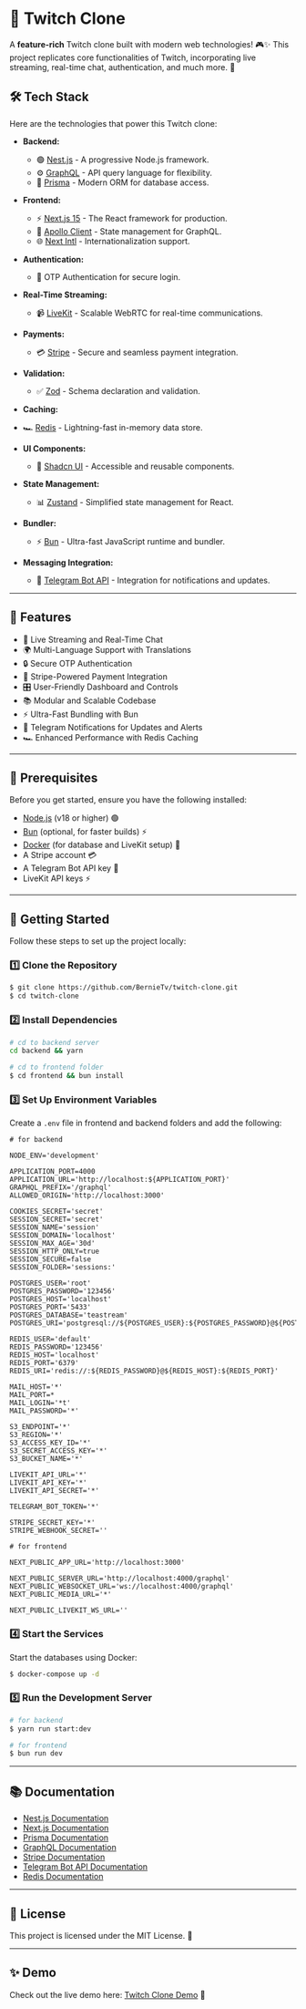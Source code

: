 # 🚀 Twitch Clone

A **feature-rich** Twitch clone built with modern web technologies! 🎮✨ This project replicates core functionalities of Twitch, incorporating live streaming, real-time chat, authentication, and much more. 🌟

## 🛠️ Tech Stack

Here are the technologies that power this Twitch clone:

- **Backend:**

  - 🟢 [Nest.js](https://nestjs.com/) - A progressive Node.js framework.
  - ⚙️ [GraphQL](https://graphql.org/) - API query language for flexibility.
  - 💾 [Prisma](https://www.prisma.io/) - Modern ORM for database access.

- **Frontend:**

  - ⚡ [Next.js 15](https://nextjs.org/) - The React framework for production.
  - 🔄 [Apollo Client](https://www.apollographql.com/docs/react/) - State management for GraphQL.
  - 🌐 [Next Intl](https://next-intl-docs.vercel.app/) - Internationalization support.

- **Authentication:**

  - 🔐 OTP Authentication for secure login.

- **Real-Time Streaming:**

  - 📹 [LiveKit](https://livekit.io/) - Scalable WebRTC for real-time communications.

- **Payments:**

  - 💳 [Stripe](https://stripe.com/) - Secure and seamless payment integration.

- **Validation:**

  - ✅ [Zod](https://zod.dev/) - Schema declaration and validation.

- **Caching:**
- 🏎️ [Redis](https://redis.io/) - Lightning-fast in-memory data store.

- **UI Components:**

  - 🎨 [Shadcn UI](https://ui.shadcn.dev/) - Accessible and reusable components.

- **State Management:**

  - 📊 [Zustand](https://zustand-demo.pmnd.rs/) - Simplified state management for React.

- **Bundler:**

  - ⚡ [Bun](https://bun.sh/) - Ultra-fast JavaScript runtime and bundler.

- **Messaging Integration:**
  - 📩 [Telegram Bot API](https://core.telegram.org/bots/api) - Integration for notifications and updates.

---

## 🌟 Features

- 🔴 Live Streaming and Real-Time Chat
- 🌍 Multi-Language Support with Translations
- 🔒 Secure OTP Authentication
- 💸 Stripe-Powered Payment Integration
- 🎛️ User-Friendly Dashboard and Controls
- 📚 Modular and Scalable Codebase
- ⚡ Ultra-Fast Bundling with Bun
- 📩 Telegram Notifications for Updates and Alerts
- 🏎️ Enhanced Performance with Redis Caching

---

## 🛑 Prerequisites

Before you get started, ensure you have the following installed:

- [Node.js](https://nodejs.org/) (v18 or higher) 🟢
- [Bun](https://bun.sh/) (optional, for faster builds) ⚡
- [Docker](https://www.docker.com/) (for database and LiveKit setup) 🐳
- A Stripe account 💳
- A Telegram Bot API key 📩
- LiveKit API keys ⚡

---

## 🚀 Getting Started

Follow these steps to set up the project locally:

### 1️⃣ Clone the Repository

```bash
$ git clone https://github.com/BernieTv/twitch-clone.git
$ cd twitch-clone
```

### 2️⃣ Install Dependencies

```bash
# cd to backend server
cd backend && yarn

# cd to frontend folder
$ cd frontend && bun install
```

### 3️⃣ Set Up Environment Variables

Create a `.env` file in frontend and backend folders and add the following:

```env
# for backend

NODE_ENV='development'

APPLICATION_PORT=4000
APPLICATION_URL='http://localhost:${APPLICATION_PORT}'
GRAPHQL_PREFIX='/graphql'
ALLOWED_ORIGIN='http://localhost:3000'

COOKIES_SECRET='secret'
SESSION_SECRET='secret'
SESSION_NAME='session'
SESSION_DOMAIN='localhost'
SESSION_MAX_AGE='30d'
SESSION_HTTP_ONLY=true
SESSION_SECURE=false
SESSION_FOLDER='sessions:'

POSTGRES_USER='root'
POSTGRES_PASSWORD='123456'
POSTGRES_HOST='localhost'
POSTGRES_PORT='5433'
POSTGRES_DATABASE='teastream'
POSTGRES_URI='postgresql://${POSTGRES_USER}:${POSTGRES_PASSWORD}@${POSTGRES_HOST}:${POSTGRES_PORT}/${POSTGRES_DATABASE}'

REDIS_USER='default'
REDIS_PASSWORD='123456'
REDIS_HOST='localhost'
REDIS_PORT='6379'
REDIS_URI='redis://:${REDIS_PASSWORD}@${REDIS_HOST}:${REDIS_PORT}'

MAIL_HOST='*'
MAIL_PORT=*
MAIL_LOGIN='*t'
MAIL_PASSWORD='*'

S3_ENDPOINT='*'
S3_REGION='*'
S3_ACCESS_KEY_ID='*'
S3_SECRET_ACCESS_KEY='*'
S3_BUCKET_NAME='*'

LIVEKIT_API_URL='*'
LIVEKIT_API_KEY='*'
LIVEKIT_API_SECRET='*'

TELEGRAM_BOT_TOKEN='*'

STRIPE_SECRET_KEY='*'
STRIPE_WEBHOOK_SECRET=''

# for frontend

NEXT_PUBLIC_APP_URL='http://localhost:3000'

NEXT_PUBLIC_SERVER_URL='http://localhost:4000/graphql'
NEXT_PUBLIC_WEBSOCKET_URL='ws://localhost:4000/graphql'
NEXT_PUBLIC_MEDIA_URL='*'

NEXT_PUBLIC_LIVEKIT_WS_URL=''
```

### 4️⃣ Start the Services

Start the databases using Docker:

```bash
$ docker-compose up -d
```

### 5️⃣ Run the Development Server

```bash
# for backend
$ yarn run start:dev

# for frontend
$ bun run dev
```

---

## 📚 Documentation

- [Nest.js Documentation](https://docs.nestjs.com/)
- [Next.js Documentation](https://nextjs.org/docs)
- [Prisma Documentation](https://www.prisma.io/docs)
- [GraphQL Documentation](https://graphql.org/learn/)
- [Stripe Documentation](https://stripe.com/docs)
- [Telegram Bot API Documentation](https://core.telegram.org/bots/api)
- [Redis Documentation](https://redis.io/docs)

---

## 📄 License

This project is licensed under the MIT License. 📝

---

## ✨ Demo

Check out the live demo here: [Twitch Clone Demo](https://your-demo-link.com) 🎥
